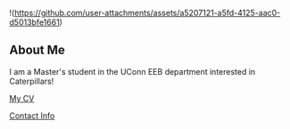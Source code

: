 !(https://github.com/user-attachments/assets/a5207121-a5fd-4125-aac0-d5013bfe1661)


## About Me
I am a Master's student in the UConn EEB department interested in Caterpillars!

[My CV](PDFs/cv.pdf)

[Contact Info](contact-info.html) 

<!--
**alexandra-thornton/alexandra-thornton** is a ✨ _special_ ✨ repository because its `README.md` (this file) appears on your GitHub profile.

Here are some ideas to get you started:

- 🔭 I’m currently working on ...
- 🌱 I’m currently learning ...
- 👯 I’m looking to collaborate on ...
- 🤔 I’m looking for help with ...
- 💬 Ask me about ...
- 📫 How to reach me: ...
- 😄 Pronouns: ...
- ⚡ Fun fact: ...
-->
